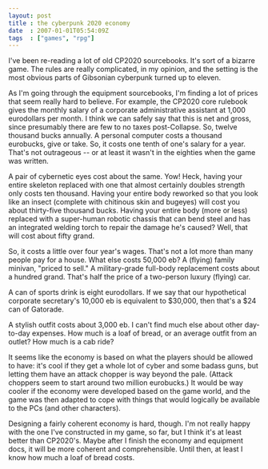 ```yaml
---
layout: post
title : the cyberpunk 2020 economy
date  : 2007-01-01T05:54:09Z
tags  : ["games", "rpg"]
---
```

I've been re-reading a lot of old CP2020 sourcebooks.  It's sort of a bizarre game.  The rules are really complicated, in my opinion, and the setting is the most obvious parts of Gibsonian cyberpunk turned up to eleven.

As I'm going through the equipment sourcebooks, I'm finding a lot of prices that seem really hard to believe.  For example, the CP2020 core rulebook gives the monthly salary of a corporate administrative assistant at 1,000 eurodollars per month.  I think we can safely say that this is net and gross, since presumably there are few to no taxes post-Collapse.  So, twelve thousand bucks annually.  A personal computer costs a thousand eurobucks, give or take.  So, it costs one tenth of one's salary for a year.  That's not outrageous -- or at least it wasn't in the eighties when the game was written.

A pair of cybernetic eyes cost about the same.  Yow!  Heck, having your entire skeleton replaced with one that almost certainly doubles strength only costs ten thousand.  Having your entire body reworked so that you look like an insect (complete with chitinous skin and bugeyes) will cost you about thirty-five thousand bucks.  Having your entire body (more or less) replaced with a super-human robotic chassis that can bend steel and has an integrated welding torch to repair the damage he's caused?  Well, that will cost about fifty grand.

So, it costs a little over four year's wages.  That's not a lot more than many people pay for a house.  What else costs 50,000 eb?  A (flying) family minivan, "priced to sell."  A military-grade full-body replacement costs about a hundred grand.  That's half the price of a two-person luxury (flying) car.

A can of sports drink is eight eurodollars.  If we say that our hypothetical corporate secretary's 10,000 eb is equivalent to $30,000, then that's a $24 can of Gatorade.

A stylish outfit costs about 3,000 eb.  I can't find much else about other day-to-day expenses.  How much is a loaf of bread, or an average outfit from an outlet?  How much is a cab ride?

It seems like the economy is based on what the players should be allowed to have: it's cool if they get a whole lot of cyber and some badass guns, but letting them have an attack chopper is way beyond the pale.  (Attack choppers seem to start around two million eurobucks.)  It would be way cooler if the economy were developed based on the game world, and the game was then adapted to cope with things that would logically be available to the PCs (and other characters).

Designing a fairly coherent economy is hard, though.  I'm not really happy with the one I've constructed in my game, so far, but I think it's at least better than CP2020's.  Maybe after I finish the economy and equipment docs, it will be more coherent and comprehensible.  Until then, at least I know how much a loaf of bread costs. 

